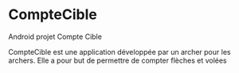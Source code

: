 # CompteCible
Android projet Compte Cible

CompteCible est une application développée par un archer pour les archers.
Elle a pour but de permettre de compter flèches et volées


